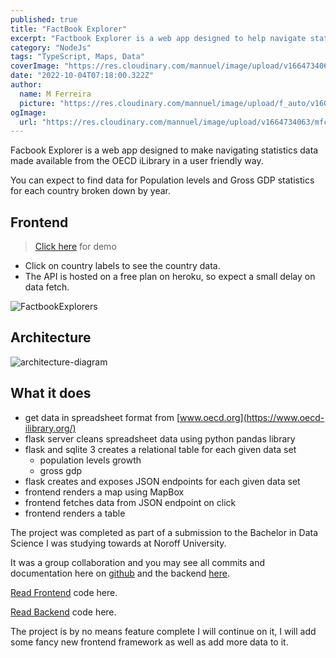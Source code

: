 ```yaml
---
published: true
title: "FactBook Explorer"
excerpt: "Factbook Explorer is a web app designed to help navigate statistics from the OECD iLibrary."
category: "NodeJs"
tags: "TypeScript, Maps, Data"
coverImage: "https://res.cloudinary.com/mannuel/image/upload/v1664734063/mfcom/factbook-explorer.png"
date: "2022-10-04T07:18:00.322Z"
author:
  name: M Ferreira
  picture: "https://res.cloudinary.com/mannuel/image/upload/f_auto/v1604067445/images/mee.jpg"
ogImage:
  url: "https://res.cloudinary.com/mannuel/image/upload/v1664734063/mfcom/factbook-explorer.png"
---
```


Facbook Explorer is a web app designed to make navigating statistics data made available from the OECD iLibrary in a user friendly way.

You can expect to find data for Population levels and Gross GDP statistics for each country broken down by year.

## Frontend

> [Click here](https://factbookexplorers.netlify.app) for demo

- Click on country labels to see the country data.
- The API is hosted on a free plan on heroku, so expect a small delay on data fetch.

![FactbookExplorers](https://res.cloudinary.com/mannuel/image/upload/v1664734063/mfcom/factbook-explorer.png)

## Architecture

![architecture-diagram](https://res.cloudinary.com/mannuel/image/upload/v1664738017/mfcom/factbook-explorer-diagram.png)

## What it does

- get data in spreadsheet format from [www.oecd.org](https://www.oecd-ilibrary.org/)
- flask server cleans spreadsheet data using python pandas library
- flask and sqlite 3 creates a relational table for each given data set
  - population levels growth
  - gross gdp
- flask creates and exposes JSON endpoints for each given data set
- frontend renders a map using MapBox
- frontend fetches data from JSON endpoint on click
- frontend renders a table

The project was completed as part of a submission to the Bachelor in Data Science I was studying towards at Noroff University.

It was a group collaboration and you may see all commits and documentation here on [github](https://github.com/mannuelf/nuc-studio-1-project-frontend) and the backend [here](https://github.com/mannuelf/nuc-studio-1-project-backend).

[Read Frontend](https://github.com/mannuelf/nuc-studio-1-project-frontend) code here.

[Read Backend](https://github.com/mannuelf/nuc-studio-1-project-backend) code here.

The project is by no means feature complete I will continue on it, I will add some fancy new frontend framework as well as add more data to it.
